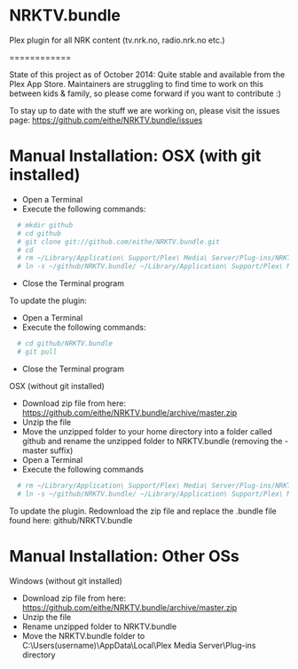 NRKTV.bundle
============

Plex plugin for all NRK content (tv.nrk.no, radio.nrk.no etc.)

============

State of this project as of October 2014:
Quite stable and available from the Plex App Store.
Maintainers are struggling to find time to work on this between kids & family, so please come forward if you want to contribute :)

To stay up to date with the stuff we are working on, please visit the issues page:
https://github.com/eithe/NRKTV.bundle/issues

Manual Installation: OSX (with git installed)
===============
* Open a Terminal
* Execute the following commands:

```bash
  # mkdir github
  # cd github
  # git clone git://github.com/eithe/NRKTV.bundle.git
  # cd
  # rm ~/Library/Application\ Support/Plex\ Media\ Server/Plug-ins/NRKTV.bundle
  # ln -s ~/github/NRKTV.bundle/ ~/Library/Application\ Support/Plex\ Media\ Server/Plug-ins/NRKTV.bundle
```

* Close the Terminal program

To update the plugin:
* Open a Terminal
* Execute the following commands:

```bash
  # cd github/NRKTV.bundle
  # git pull
```

* Close the Terminal program

OSX (without git installed)
* Download zip file from here: https://github.com/eithe/NRKTV.bundle/archive/master.zip
* Unzip the file
* Move the unzipped folder to your home directory into a folder called github and rename the unzipped folder to NRKTV.bundle (removing the -master suffix)
* Open a Terminal
* Execute the following commands

```bash
  # rm ~/Library/Application\ Support/Plex\ Media\ Server/Plug-ins/NRKTV.bundle
  # ln -s ~/github/NRKTV.bundle/ ~/Library/Application\ Support/Plex\ Media\ Server/Plug-ins/NRKTV.bundle
```

To update the plugin.
Redownload the zip file and replace the .bundle file found here: github/NRKTV.bundle

Manual Installation: Other OSs
===============
Windows (without git installed)
* Download zip file from here: https://github.com/eithe/NRKTV.bundle/archive/master.zip
* Unzip the file
* Rename unzipped folder to NRKTV.bundle
* Move the NRKTV.bundle folder to C:\Users\(username)\AppData\Local\Plex Media Server\Plug-ins directory
